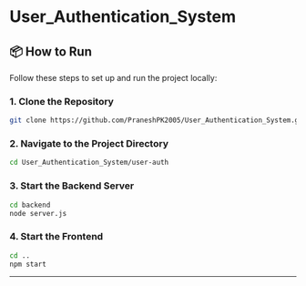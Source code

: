 # User_Authentication_System

## 📦 How to Run

Follow these steps to set up and run the project locally:

### 1. Clone the Repository

```bash
git clone https://github.com/PraneshPK2005/User_Authentication_System.git
```

### 2. Navigate to the Project Directory

```bash
cd User_Authentication_System/user-auth
```

### 3. Start the Backend Server

```bash
cd backend
node server.js
```

### 4. Start the Frontend

```bash
cd ..
npm start
```

---



